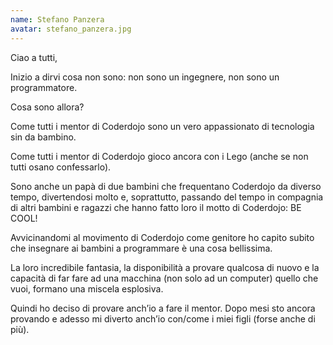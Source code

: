 ```yaml
---
name: Stefano Panzera
avatar: stefano_panzera.jpg
---
```

Ciao a tutti,

Inizio a dirvi cosa non sono: non sono un ingegnere, non sono un programmatore.

Cosa sono allora?

Come tutti i mentor di Coderdojo sono un vero appassionato di tecnologia sin da bambino.

Come tutti i mentor di Coderdojo gioco ancora con i Lego (anche se non tutti osano confessarlo).

Sono anche un papà di due bambini che frequentano Coderdojo da diverso tempo, divertendosi molto e, soprattutto, passando del tempo in compagnia di altri bambini e ragazzi che hanno fatto loro il motto di Coderdojo: BE COOL!

Avvicinandomi al movimento di Coderdojo come genitore ho capito subito che insegnare ai bambini a programmare è una cosa bellissima.

La loro incredibile fantasia, la disponibilità a provare qualcosa di nuovo e la capacità di far fare ad una macchina (non solo ad un computer) quello che vuoi, formano una miscela esplosiva.

Quindi ho deciso di provare anch’io a fare il mentor. Dopo mesi sto ancora provando e
adesso mi diverto anch’io con/come i miei figli (forse anche di più).

